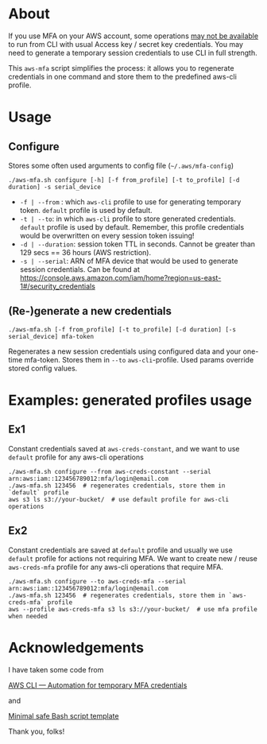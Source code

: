 # About
If you use MFA on your AWS account, some operations 
[may not be available](https://aws.amazon.com/ru/premiumsupport/knowledge-center/authenticate-mfa-cli/) to run 
from CLI with usual Access key / secret key credentials. You may need to generate a temporary session credentials 
to use CLI in full strength.

This `aws-mfa` script simplifies the process: it allows you to regenerate credentials in one command and store them to
the predefined aws-cli profile.

# Usage

## Configure

Stores some often used arguments to config file (`~/.aws/mfa-config`)

```shell
./aws-mfa.sh configure [-h] [-f from_profile] [-t to_profile] [-d duration] -s serial_device
```

* `-f | --from` : which `aws-cli` profile to use for generating temporary token. `default` profile is used by default.
* `-t | --to`: in which `aws-cli` profile to store generated credentials. `default` profile is used by default. 
Remember, this profile credentials would be overwritten on every session token issuing!
* `-d | --duration`: session token TTL in seconds. Cannot be greater than 129 secs == 36 hours (AWS restriction).
* `-s | --serial`: ARN of MFA device that would be used to generate session credentials. Can be found at https://console.aws.amazon.com/iam/home?region=us-east-1#/security_credentials

## (Re-)generate a new credentials

```shell
./aws-mfa.sh [-f from_profile] [-t to_profile] [-d duration] [-s serial_device] mfa-token
```

Regenerates a new session credentials using configured data and your one-time mfa-token. Stores them in `--to` `aws-cli`-profile. Used params override stored config values.

# Examples: generated profiles usage

## Ex1

Constant credentials saved at `aws-creds-constant`, and we want to use `default` profile for any aws-cli operations

```shell
./aws-mfa.sh configure --from aws-creds-constant --serial arn:aws:iam::123456789012:mfa/login@email.com
./aws-mfa.sh 123456  # regenerates credentials, store them in `default` profile
aws s3 ls s3://your-bucket/  # use default profile for aws-cli operations
```

## Ex2

Constant credentials are saved at `default` profile and usually we use `default` profile for actions not requiring MFA.
We want to create new / reuse `aws-creds-mfa` profile for any aws-cli operations that require MFA.

```shell
./aws-mfa.sh configure --to aws-creds-mfa --serial arn:aws:iam::123456789012:mfa/login@email.com 
./aws-mfa.sh 123456  # regenerates credentials, store them in `aws-creds-mfa` profile
aws --profile aws-creds-mfa s3 ls s3://your-bucket/  # use mfa profile when needed
```

# Acknowledgements

I have taken some code from

[AWS CLI — Automation for temporary MFA credentials](https://levelup.gitconnected.com/aws-cli-automation-for-temporary-mfa-credentials-31853b1a8692)

and 

[Minimal safe Bash script template](https://betterdev.blog/minimal-safe-bash-script-template/)

Thank you, folks!
